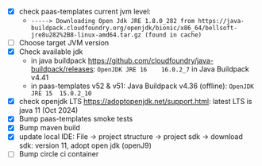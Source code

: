 * [x] check paas-templates current jvm level:  
     * `-----> Downloading Open Jdk JRE 1.8.0_282 from https://java-buildpack.cloudfoundry.org/openjdk/bionic/x86_64/bellsoft-jre8u282%2B8-linux-amd64.tar.gz (found in cache)`
* [ ] Choose target JVM version
* [x] Check available jdk 
    * in java buildpack https://github.com/cloudfoundry/java-buildpack/releases: `OpenJDK JRE 16 	16.0.2_7` in Java Buildpack v4.41
    * in paas-templates v52 & v51: Java Buildpack v4.36 (offline): `OpenJDK JRE 15 	15.0.2_10`
* [x] check openjdk LTS https://adoptopenjdk.net/support.html: latest LTS is java 11 (Oct 2024) 
* [x] Bump paas-templates smoke tests
* [x] Bump maven build
* [x] update local IDE: File -> project structure -> project sdk -> download sdk: version 11, adopt open jdk (openJ9)
* [ ] Bump circle ci container
